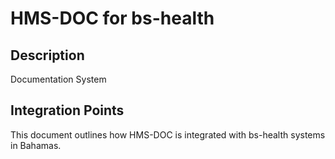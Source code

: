 # HMS-DOC for bs-health

## Description

Documentation System

## Integration Points

This document outlines how HMS-DOC is integrated with bs-health systems in Bahamas.
